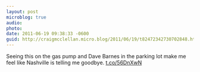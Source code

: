 ```yaml
---
layout: post
microblog: true
audio: 
photo: 
date: 2011-06-19 09:38:33 -0600
guid: http://craigmcclellan.micro.blog/2011/06/19/t82472342730702848.html
---
```

Seeing this on the gas pump and Dave Barnes in the parking lot make me feel like Nashville is telling me goodbye.  [t.co/56DnXwN](http://t.co/56DnXwN)
